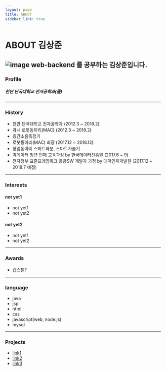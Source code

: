 ```yaml
---
layout: page
title: ABOUT
sidebar_link: true
---
```


ABOUT 김상준
===========
![image](https://avatars3.githubusercontent.com/u/29705928?s=460&v=4)
web-backend 를 공부하는 김상준입니다.
-----------------------------------

### Profile
##### 천안 단국대학교 전자공학과(졸)
-----------------------------------

### History ###
- 천안 단국대학교 전자공학과 (2012.3 ~ 2018.2)
- 과내 로봇동아리(MAC) (2012.3 ~ 2018.2)
- 층간소음측정기
- 로봇동아리(MAC) 회장 (2017.12 ~ 2018.12)
- 창업동아리 스마트화분, 스마트가습기
- 빅데이터 청년 인재 교육과정 by 한국데이터진흥원 (2017.6 ~ 9)
- 전자정부 표준프레임워크 응용SW 개발자 과정 by 대덕인재개발원 (2017.12 ~ 2018.7 예정)
-----------------------------------

### Interests
#### not yet1
- not yet1
- not yet2

#### not yet2
- not yet1
- not yet2
-----------------------------------

### Awards
- 캡스톤?
-----------------------------------

### language
- java
- jsp
- html
- css
- javascript(web, node.js)
- mysql
-----------------------------------

### Projects
- [link1](https://www.google.com)
- [link2](https://www.google.com)
- [link3](https://www.google.com)
